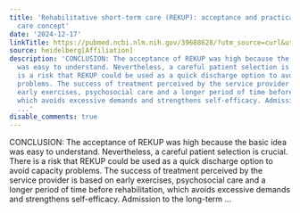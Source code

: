 ```yaml
---
title: 'Rehabilitative short-term care (REKUP): acceptance and practicability of a new
  care concept'
date: '2024-12-17'
linkTitle: https://pubmed.ncbi.nlm.nih.gov/39688628/?utm_source=curl&utm_medium=rss&utm_campaign=pubmed-2&utm_content=1FakS-2QOkCT8HsMOQP1bCRQ4YzyumYOmxmF0moLsQ3dFB1E9V&fc=20220326224207&ff=20241217170900&v=2.18.0.post9+e462414
source: heidelberg[Affiliation]
description: 'CONCLUSION: The acceptance of REKUP was high because the basic idea
  was easy to understand. Nevertheless, a careful patient selection is crucial. There
  is a risk that REKUP could be used as a quick discharge option to avoid capacity
  problems. The success of treatment perceived by the service provider is based on
  early exercises, psychosocial care and a longer period of time before rehabilitation,
  which avoids excessive demands and strengthens self-efficacy. Admission to the long-term
  ...'
disable_comments: true
---
```

CONCLUSION: The acceptance of REKUP was high because the basic idea was easy to understand. Nevertheless, a careful patient selection is crucial. There is a risk that REKUP could be used as a quick discharge option to avoid capacity problems. The success of treatment perceived by the service provider is based on early exercises, psychosocial care and a longer period of time before rehabilitation, which avoids excessive demands and strengthens self-efficacy. Admission to the long-term ...